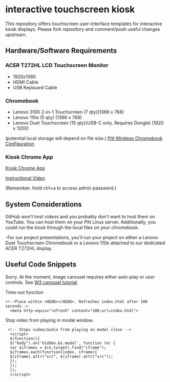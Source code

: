 # interactive touchscreen kiosk

This repository offers touchscreen user-interface templates for interactive kiosk displays. Please fork repository and comment/push useful changes upstream.  

## **Hardware/Software Requirements**

### ACER T272HL LCD Touchscreen Monitor

* 1920x1080
* HDMI Cable
* USB Keyboard Cable

### Chromebook 

* Lenovo 3100 2-in-1 Touchscreen (7 qty)(1366 x 768)
* Lenovo 110e (5 qty) (1366 x 768)
* Lenovo Duet Touchscreen (15 qty)(USB-C only. Requires Dongle) (1920 x 1200)

(potential local storage will depend on file size.)
[Pitt Wireless Chromebook Configuration](https://www.technology.pitt.edu/help-desk/how-to-documents/pittnetwireless-configuring-acer-and-samsung-chromebooks) 

### Kiosk Chrome App

[Kiosk Chrome App](https://chrome.google.com/webstore/detail/kiosk/afhcomalholahplbjhnmahkoekoijban)


[Instructional Video](https://youtu.be/M5US4OcVnL4) 

(Remember. Hold ctrl+a to access admin password.)

## System Considerations

GitHub won't host videos and you probably don't want to host them on YouTube. You can host them on your Pitt Linux server. Additionally, you could run the kiosk through the local files on your chromebook. 

-For our project presentations, you'll run your project on either a Lenovo Duet Touchscreen Chromebook or a Lenovo 110e attached to our dedicated ACER T272HL display. 


 ## Useful Code Snippets
 
 Sorry. At the moment, image carousel requires either auto-play or user controls. See [W3 carousel tutorial](https://www.w3schools.com/howto/howto_js_slideshow.asp).  
 
 Time-out function

```
<!--Place within <HEAD></HEAD>. Refreshes index.html after 180 seconds-->
  <meta http-equiv="refresh" content="180;url=index.html"> 
```
 
 Stop video from playing in modal window. 
 
 </script>

```
 <!-- Stops video/audio from playing on modal close -->
  <script>
  $(function(){
  $("body").on('hidden.bs.modal', function (e) {
  var $iframes = $(e.target).find("iframe");
  $iframes.each(function(index, iframe){
  $(iframe).attr("src", $(iframe).attr("src"));
  });
  });
  });
  </script>
```
 




